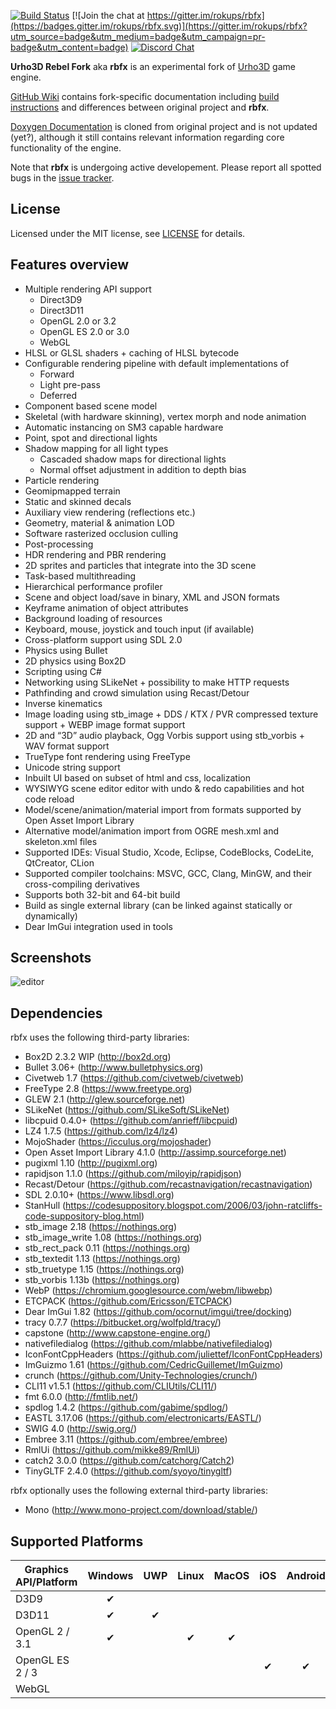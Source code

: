 [![Build Status](https://github.com/rokups/rbfx/workflows/Build/badge.svg)](https://github.com/rokups/rbfx/actions)
[![Join the chat at https://gitter.im/rokups/rbfx](https://badges.gitter.im/rokups/rbfx.svg)](https://gitter.im/rokups/rbfx?utm_source=badge&utm_medium=badge&utm_campaign=pr-badge&utm_content=badge)
[![Discord Chat](https://img.shields.io/discord/560082228928053258.svg?logo=discord)](https://discord.gg/XKs73yf)

**Urho3D Rebel Fork** aka **rbfx** is an experimental fork of [Urho3D](http://urho3d.github.io/) game engine.

[GitHub Wiki](https://github.com/rokups/rbfx/wiki) contains fork-specific documentation including [build instructions](https://github.com/rokups/rbfx/wiki/first-application) and differences between original project and **rbfx**.

[Doxygen Documentation](https://rbfx.github.io/) is cloned from original project and is not updated (yet?), although it still contains relevant information regarding core functionality of the engine.

Note that **rbfx** is undergoing active developement. Please report all spotted bugs in the [issue tracker](https://github.com/rokups/rbfx/issues).

## License

Licensed under the MIT license, see [LICENSE](https://github.com/urho3d/Urho3D/blob/master/LICENSE) for details.

## Features overview

* Multiple rendering API support
  * Direct3D9
  * Direct3D11
  * OpenGL 2.0 or 3.2
  * OpenGL ES 2.0 or 3.0
  * WebGL
* HLSL or GLSL shaders + caching of HLSL bytecode
* Configurable rendering pipeline with default implementations of
  * Forward
  * Light pre-pass
  * Deferred
* Component based scene model
* Skeletal (with hardware skinning), vertex morph and node animation
* Automatic instancing on SM3 capable hardware
* Point, spot and directional lights
* Shadow mapping for all light types
  * Cascaded shadow maps for directional lights
  * Normal offset adjustment in addition to depth bias
* Particle rendering
* Geomipmapped terrain
* Static and skinned decals
* Auxiliary view rendering (reflections etc.)
* Geometry, material & animation LOD
* Software rasterized occlusion culling
* Post-processing
* HDR rendering and PBR rendering
* 2D sprites and particles that integrate into the 3D scene
* Task-based multithreading
* Hierarchical performance profiler
* Scene and object load/save in binary, XML and JSON formats
* Keyframe animation of object attributes
* Background loading of resources
* Keyboard, mouse, joystick and touch input (if available)
* Cross-platform support using SDL 2.0
* Physics using Bullet
* 2D physics using Box2D
* Scripting using C#
* Networking using SLikeNet + possibility to make HTTP requests
* Pathfinding and crowd simulation using Recast/Detour
* Inverse kinematics
* Image loading using stb_image + DDS / KTX / PVR compressed texture support + WEBP image format support
* 2D and “3D” audio playback, Ogg Vorbis support using stb_vorbis + WAV format support
* TrueType font rendering using FreeType
* Unicode string support
* Inbuilt UI based on subset of html and css, localization
* WYSIWYG scene editor editor with undo & redo capabilities and hot code reload
* Model/scene/animation/material import from formats supported by Open Asset Import Library
* Alternative model/animation import from OGRE mesh.xml and skeleton.xml files
* Supported IDEs: Visual Studio, Xcode, Eclipse, CodeBlocks, CodeLite, QtCreator, CLion
* Supported compiler toolchains: MSVC, GCC, Clang, MinGW, and their cross-compiling derivatives
* Supports both 32-bit and 64-bit build
* Build as single external library (can be linked against statically or dynamically)
* Dear ImGui integration used in tools

## Screenshots

![editor](https://user-images.githubusercontent.com/19151258/49943614-09376980-fef1-11e8-88fe-8c26fcf30a59.jpg)

## Dependencies

rbfx uses the following third-party libraries:
- Box2D 2.3.2 WIP (http://box2d.org)
- Bullet 3.06+ (http://www.bulletphysics.org)
- Civetweb 1.7 (https://github.com/civetweb/civetweb)
- FreeType 2.8 (https://www.freetype.org)
- GLEW 2.1 (http://glew.sourceforge.net)
- SLikeNet (https://github.com/SLikeSoft/SLikeNet)
- libcpuid 0.4.0+ (https://github.com/anrieff/libcpuid)
- LZ4 1.7.5 (https://github.com/lz4/lz4)
- MojoShader (https://icculus.org/mojoshader)
- Open Asset Import Library 4.1.0 (http://assimp.sourceforge.net)
- pugixml 1.10 (http://pugixml.org)
- rapidjson 1.1.0 (https://github.com/miloyip/rapidjson)
- Recast/Detour (https://github.com/recastnavigation/recastnavigation)
- SDL 2.0.10+ (https://www.libsdl.org)
- StanHull (https://codesuppository.blogspot.com/2006/03/john-ratcliffs-code-suppository-blog.html)
- stb_image 2.18 (https://nothings.org)
- stb_image_write 1.08 (https://nothings.org)
- stb_rect_pack 0.11 (https://nothings.org)
- stb_textedit 1.13 (https://nothings.org)
- stb_truetype 1.15 (https://nothings.org)
- stb_vorbis 1.13b (https://nothings.org)
- WebP (https://chromium.googlesource.com/webm/libwebp)
- ETCPACK (https://github.com/Ericsson/ETCPACK)
- Dear ImGui 1.82 (https://github.com/ocornut/imgui/tree/docking)
- tracy 0.7.7 (https://bitbucket.org/wolfpld/tracy/)
- capstone (http://www.capstone-engine.org/)
- nativefiledialog (https://github.com/mlabbe/nativefiledialog)
- IconFontCppHeaders (https://github.com/juliettef/IconFontCppHeaders)
- ImGuizmo 1.61 (https://github.com/CedricGuillemet/ImGuizmo)
- crunch (https://github.com/Unity-Technologies/crunch/)
- CLI11 v1.5.1 (https://github.com/CLIUtils/CLI11/)
- fmt 6.0.0 (http://fmtlib.net/)
- spdlog 1.4.2 (https://github.com/gabime/spdlog/)
- EASTL 3.17.06 (https://github.com/electronicarts/EASTL/)
- SWIG 4.0 (http://swig.org/)
- Embree 3.11 (https://github.com/embree/embree)
- RmlUi (https://github.com/mikke89/RmlUi)
- catch2 3.0.0 (https://github.com/catchorg/Catch2)
- TinyGLTF 2.4.0 (https://github.com/syoyo/tinygltf)

rbfx optionally uses the following external third-party libraries:
- Mono (http://www.mono-project.com/download/stable/)

## Supported Platforms

| Graphics API/Platform | Windows | UWP | Linux | MacOS | iOS | Android | Web |
| --------------------- |:-------:|:---:|:-----:|:-----:|:---:|:-------:|:---:|
| D3D9                  | ✔       |     |       |       |     |         |     |
| D3D11                 | ✔       | ✔   |       |       |     |         |     |
| OpenGL 2 / 3.1        | ✔       |     | ✔     | ✔     |     |         |     |
| OpenGL ES 2 / 3       |         |     |       |       | ✔   | ✔       |     |
| WebGL                 |         |     |       |       |     |         | ✔   |
